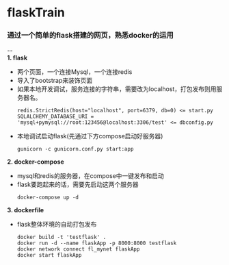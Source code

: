 # flaskTrain
### 通过一个简单的flask搭建的网页，熟悉docker的运用
--    
**1. flask**
+ 两个页面，一个连接Mysql，一个连接redis
+ 导入了bootstrap来装饰页面  
+ 如果本地开发调试，服务连接的字符串，需要改为localhost，打包发布则用服务器名。
    ```
    redis.StrictRedis(host="localhost", port=6379, db=0) <= start.py  
    SQLALCHEMY_DATABASE_URI = 'mysql+pymysql://root:123456@localhost:3306/test' <= dbconfig.py
    ```
+ 本地调试启动flask(先通过下方compose启动好服务器)
    ```
    gunicorn -c gunicorn.conf.py start:app  
    ```
**2. docker-compose**
+ mysql和redis的服务器，在compose中一键发布和启动
+ flask要跑起来的话，需要先启动这两个服务器
    ```
    docker-compose up -d  
    ```
**3. dockerfile**
+ flask整体环境的自动打包发布
    ```
    docker build -t 'testflask' .   
    docker run -d --name flaskApp -p 8000:8000 testflask   
    docker network connect fl_mynet flaskApp   
    docker start flaskApp  
    ```
